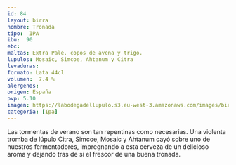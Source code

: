 ```yaml
--- 
id: 84
layout: birra
nombre: Tronada
tipo:  IPA
ibu:  90
ebc:
maltas: Extra Pale, copos de avena y trigo.
lupulos: Mosaic, Simcoe, Ahtanum y Citra
levaduras: 
formato: Lata 44cl
volumen:  7.4 %
alergenos: 
origen: España
pvp: 5.10
imagen: https://labodegadellupulo.s3.eu-west-3.amazonaws.com/images/birras/tronada.jpg
categoria: [Ipa]
---
```

Las tormentas de verano son tan repentinas como necesarias. Una violenta tromba de lúpulo Citra, Simcoe, Mosaic y Ahtanum cayó sobre uno de nuestros fermentadores, impregnando a esta cerveza de un delicioso aroma y dejando tras de si el frescor de una buena tronada.




